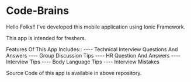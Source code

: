 # Code-Brains

Hello Folks!! I've developed this mobile application using Ionic Framework.

This app is intended for freshers.

Features Of This App Includes::
---- Technical Interview Questions And Answers
---- Group Discussion Tips
---- HR Question And Answers
---- Interview Tips
---- Body Language Tips
---- Interview Mistakes

Source Code of this app is available in above repository.


